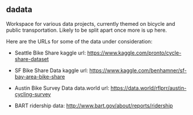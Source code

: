 ## dadata

Workspace for various data projects, currently themed on bicycle and public transportation. Likely to be split apart once more is up here.

Here are the URLs for some of the data under consideration: 

-  Seattle Bike Share kaggle url: https://www.kaggle.com/pronto/cycle-share-dataset 

-  SF Bike Share Data kaggle url: https://www.kaggle.com/benhamner/sf-bay-area-bike-share 

-  Austin Bike Survey Data data.world url: https://data.world/rflprr/austin-cycling-survey

-  BART ridership data: http://www.bart.gov/about/reports/ridership
  
